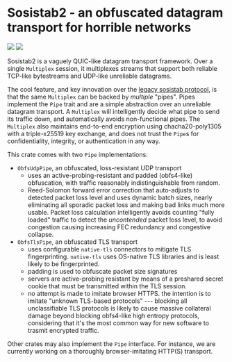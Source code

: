 # Sosistab2 - an obfuscated datagram transport for horrible networks

[![](https://img.shields.io/crates/v/sosistab2)](https://crates.io/crates/sosistab2)
![](https://img.shields.io/crates/l/sosistab2)

Sosistab2 is a vaguely QUIC-like datagram transport framework. Over a single `Multiplex` session, it multiplexes streams that support both reliable TCP-like bytestreams and UDP-like unreliable datagrams.

The cool feature, and key innovation over the [legacy sosistab protocol](https://github.com/geph-official/sosistab), is that the same `Multiplex` can be backed by _multiple_ "pipes". Pipes implement the `Pipe` trait and are a simple abstraction over an unreliable datagram transport. A `Multiplex` will intelligently decide what pipe to send its traffic down, and automatically avoids non-functional pipes. The `Multiplex` also maintains end-to-end encryption using chacha20-poly1305 with a triple-x25519 key exchange, and does not trust the `Pipe`s for confidentiality, integrity, or authentication in any way.

This crate comes with two `Pipe` implementations:

- `ObfsUdpPipe`, an obfuscated, loss-resistant UDP transport
  - uses an active-probing-resistant and padded (obfs4-like) obfuscation, with traffic reasonably indistinguishable from random.
  - Reed-Solomon forward error correction that auto-adjusts to detected packet loss level and uses dynamic batch sizes, nearly eliminating all sporadic packet loss and making bad links much more usable. Packet loss calculation intelligently avoids counting "fully loaded" traffic to detect the _uncontended_ packet loss level, to avoid congestion causing increasing FEC redundancy and congestive collapse.
- `ObfsTlsPipe`, an obfuscated TLS transport
  - uses configurable `native-tls` connectors to mitigate TLS fingerprinting. `native-tls` uses OS-native TLS libraries and is least likely to be fingerprinted.
  - padding is used to obfuscate packet size signatures
  - servers are active-probing resistant by means of a preshared secret cookie that must be transmitted within the TLS session.
  - no attempt is made to imitate browser HTTPS. the intention is to imitate "unknown TLS-based protocols" --- blocking all unclassifiable TLS protocols is likely to cause massive collateral damage beyond blocking obfs4-like high entropy protocols, considering that it's the most common way for new software to trasmit encrypted traffic.

Other crates may also implement the `Pipe` interface. For instance, we are currently working on a thoroughly browser-imitating HTTP(S) transport.
